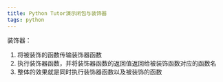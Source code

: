 ```yaml
---
title: Python Tutor演示闭包与装饰器
tags: python
---
```

装饰器：
1. 将被装饰的函数传输装饰器函数
2. 执行装饰器函数，并将装饰器函数的返回值返回给被装饰函数对应的函数名
3. 整体的效果就是同时执行装饰器函数以及被装饰的函数
